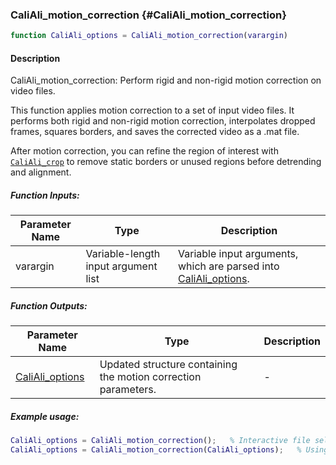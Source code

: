 ### CaliAli_motion_correction {#CaliAli_motion_correction}

```matlab
function CaliAli_options = CaliAli_motion_correction(varargin)
```

#### Description
CaliAli_motion_correction: Perform rigid and non-rigid motion correction on video files.

This function applies motion correction to a set of input video files. It performs both
rigid and non-rigid motion correction, interpolates dropped frames, squares borders, and
saves the corrected video as a .mat file.

After motion correction, you can refine the region of interest with [`CaliAli_crop`](CaliAli_crop.md#CaliAli_crop) to remove static borders or unused regions before detrending and alignment.

##### Function Inputs:
| Parameter Name | Type | Description |
|---------------|------|-------------|
| varargin | Variable-length input argument list | Variable input arguments, which are parsed into  [CaliAli_options](CaliAli_parameters.md). |

##### Function Outputs:
| Parameter Name | Type | Description |
|---------------|------|-------------|
|  [CaliAli_options](CaliAli_parameters.md) | Updated structure containing the motion correction parameters. | - |

##### Example usage:
```matlab
CaliAli_options = CaliAli_motion_correction();   % Interactive file selection
CaliAli_options = CaliAli_motion_correction(CaliAli_options);   % Using predefined options
```
